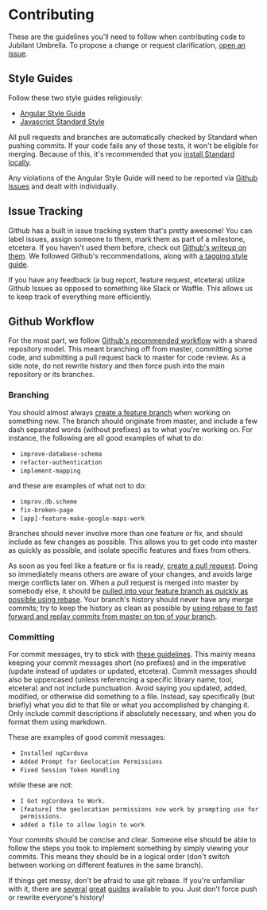 # Contributing

These are the guidelines you'll need to follow when contributing code to Jubilant Umbrella. To propose a change or request clarification, [open an issue](https://github.com/MKS-Elixr/jubilant-umbrella/issues/new).

## Style Guides

Follow these two style guides religiously:

- [Angular Style Guide](https://github.com/johnpapa/angular-styleguide)
- [Javascript Standard Style](https://github.com/feross/standard)

All pull requests and branches are automatically checked by Standard when pushing commits. If your code fails any of those tests, it won't be eligible for merging. Because of this, it's recommended that you [install Standard locally](http://standardjs.com/index.html#install).

Any violations of the Angular Style Guide will need to be reported via [Github Issues](https://github.com/MKS-Elixr/jubilant-umbrella/issues) and dealt with individually.

## Issue Tracking

Github has a built in issue tracking system that's pretty awesome! You can label issues, assign someone to them, mark them as part of a milestone, etcetera. If you haven't used them before, check out [Github's writeup on them](https://guides.github.com/features/issues/). We followed Github's recommendations, along with [a tagging style guide](https://robinpowered.com/blog/best-practice-system-for-organizing-and-tagging-github-issues/).

If you have any feedback (a bug report, feature request, etcetera) utilize Github Issues as opposed to something like Slack or Waffle. This allows us to keep track of everything more efficiently.

## Github Workflow
For the most part, we follow [Github's recommended workflow](https://guides.github.com/introduction/flow/) with a shared repository model. This meant branching off from master, committing some code, and submitting a pull request back to master for code review. As a side note, do not rewrite history and then force push into the main repository or its branches.

### Branching

You should almost always [create a feature branch](https://github.com/Kunena/Kunena-Forum/wiki/Create-a-new-branch-with-git-and-manage-branches) when working on something new. The branch should originate from master, and include a few dash separated words (without prefixes) as to what you're working on. For instance, the following are all good examples of what to do:

- `improve-database-schema`
- `refactor-authentication`
- `implement-mapping`

and these are examples of what not to do:

- `improv.db.scheme`
- `fix-broken-page`
- `[app]-feature-make-google-maps-work`

Branches should never involve more than one feature or fix, and should include as few changes as possible. This allows you to get code into master as quickly as possible, and isolate specific features and fixes from others.

As soon as you feel like a feature or fix is ready, [create a pull request](https://help.github.com/articles/using-pull-requests/). Doing so immediately means others are aware of your changes, and avoids large merge conflicts later on. When a pull request is merged into master by somebody else, it should be [pulled into your feature branch as quickly as possible using rebase](https://medium.com/@porteneuve/getting-solid-at-git-rebase-vs-merge-4fa1a48c53aa). Your branch's history should never have any merge commits; try to keep the history as clean as possible by [using rebase to fast forward and replay commits from master on top of your branch](http://nathanleclaire.com/blog/2014/09/14/dont-be-scared-of-git-rebase/).

### Committing
For commit messages, try to stick with [these guidelines](http://tbaggery.com/2008/04/19/a-note-about-git-commit-messages.html). This mainly means keeping your commit messages short (no prefixes) and in the imperative (update instead of updates or updated, etcetera). Commit messages should also be uppercased (unless referencing a specific library name, tool, etcetera) and not include punctuation. Avoid saying you updated, added, modified, or otherwise did something to a file. Instead, say specifically (but briefly) what you did to that file or what you accomplished by changing it. Only include commit descriptions if absolutely necessary, and when you do format them using markdown.  

These are  examples of good commit messages:

- `Installed ngCordova`
- `Added Prompt for Geolocation Permissions`
- `Fixed Session Token Handling`

while these are not:
- `I Got ngCordova to Work.`
- `[feature] the geolocation permissions now work by prompting use for permissions.`
- `added a file to allow login to work`

Your commits should be concise and clear. Someone else should be able to follow the steps you took to implement something by simply viewing your commits. This means they should be in a logical order (don't switch between working on different features in the same branch).

If things get messy, don't be afraid to use git rebase. If you're unfamiliar with it, there are [several](https://help.github.com/articles/about-git-rebase/) [great](https://robots.thoughtbot.com/git-interactive-rebase-squash-amend-rewriting-history) [guides](https://git-scm.com/book/en/v2/Git-Tools-Rewriting-History) available to you. Just don't force push or rewrite everyone's history!
